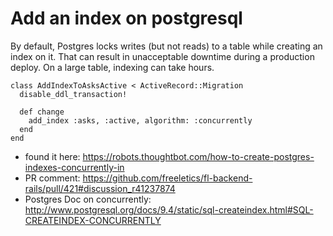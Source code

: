 # Add an index on postgresql

By default, Postgres locks writes (but not reads) to a table while creating an index on it.
That can result in unacceptable downtime during a production deploy.
On a large table, indexing can take hours.

```
class AddIndexToAsksActive < ActiveRecord::Migration
  disable_ddl_transaction!

  def change
    add_index :asks, :active, algorithm: :concurrently
  end
end
```

* found it here: https://robots.thoughtbot.com/how-to-create-postgres-indexes-concurrently-in
* PR comment: https://github.com/freeletics/fl-backend-rails/pull/421#discussion_r41237874
* Postgres Doc on concurrently: http://www.postgresql.org/docs/9.4/static/sql-createindex.html#SQL-CREATEINDEX-CONCURRENTLY
